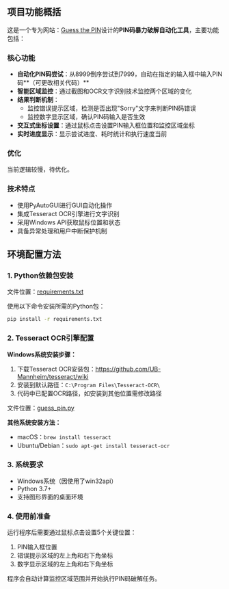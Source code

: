 ```

```

## 项目功能概括

这是一个专为网站：[Guess the PIN](https://www.guessthepin.com/)设计的**PIN码暴力破解自动化工具**，主要功能包括：

### 核心功能

- **自动化PIN码尝试**：从8999倒序尝试到7999，自动在指定的输入框中输入PIN码**（可更改相关代码）**
- **智能区域监控**：通过截图和OCR文字识别技术监控两个区域的变化
- **结果判断机制**：
  - 监控错误提示区域，检测是否出现"Sorry"文字来判断PIN码错误
  - 监控数字显示区域，确认PIN码输入是否生效
- **交互式坐标设置**：通过鼠标点击设置PIN输入框位置和监控区域坐标
- **实时进度显示**：显示尝试进度、耗时统计和执行速度当前

### 优化

当前逻辑较慢，待优化。

### 技术特点

- 使用PyAutoGUI进行GUI自动化操作
- 集成Tesseract OCR引擎进行文字识别
- 采用Windows API获取鼠标位置和状态
- 具备异常处理和用户中断保护机制

## 环境配置方法

### 1. Python依赖包安装

文件位置：[requirements.txt](requirements.txt)

使用以下命令安装所需的Python包：

```bash
pip install -r requirements.txt
```

### 2. Tesseract OCR引擎配置

**Windows系统安装步骤：**

1. 下载Tesseract OCR安装包：https://github.com/UB-Mannheim/tesseract/wiki
2. 安装到默认路径：`C:\Program Files\Tesseract-OCR\`
3. 代码中已配置OCR路径，如安装到其他位置需修改路径

文件位置：[guess_pin.py](guess_pin.py)

**其他系统安装方法：**

- macOS：`brew install tesseract`
- Ubuntu/Debian：`sudo apt-get install tesseract-ocr`

### 3. 系统要求

- Windows系统（因使用了win32api）
- Python 3.7+
- 支持图形界面的桌面环境

### 4. 使用前准备

运行程序后需要通过鼠标点击设置5个关键位置：

1. PIN输入框位置
2. 错误提示区域的左上角和右下角坐标
3. 数字显示区域的左上角和右下角坐标

程序会自动计算监控区域范围并开始执行PIN码破解任务。
